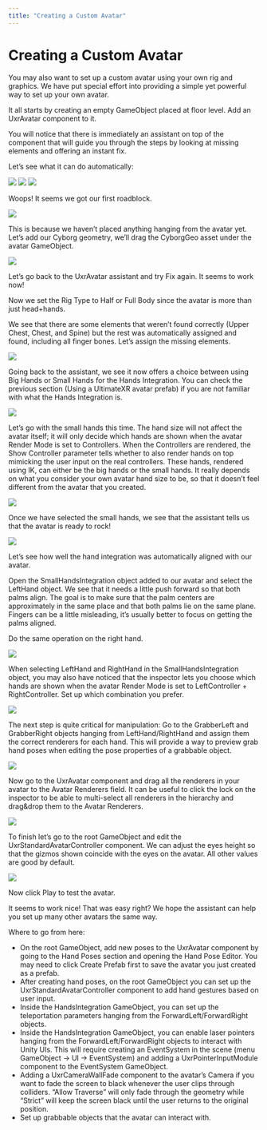 ```yaml
---
title: "Creating a Custom Avatar"
---
```


# Creating a Custom Avatar

You may also want to set up a custom avatar using your own rig and graphics. We have put special effort into providing a simple yet powerful way to set up your own avatar.

It all starts by creating an empty GameObject placed at floor level. Add an UxrAvatar component to it.

You will notice that there is immediately an assistant on top of the component that will guide you through the steps by looking at missing elements and offering an instant fix.

Let’s see what it can do automatically:

![](/docs/avatars/media/07AvatarFix01.png)
![](/docs/avatars/media/08AvatarFix02.png)
![](/docs/avatars/media/09AvatarFix03.png)
     
Woops! It seems we got our first roadblock.

![](/docs/avatars/media/10AvatarFix04.png)
 
This is because we haven’t placed anything hanging from the avatar yet. Let’s add our Cyborg geometry, we’ll drag the CyborgGeo asset under the avatar GameObject.

![](/docs/avatars/media/11AvatarFix05.png)
 
Let’s go back to the UxrAvatar assistant and try Fix again. It seems to work now! 

Now we set the Rig Type to Half or Full Body since the avatar is more than just head+hands.

We see that there are some elements that weren’t found correctly (Upper Chest, Chest, and Spine) but the rest was automatically assigned and found, including all finger bones. Let’s assign the missing elements.

![](/docs/avatars/media/12AvatarFix06.png)
 
Going back to the assistant, we see it now offers a choice between using Big Hands or Small Hands for the Hands Integration. You can check the previous section (Using a UltimateXR avatar prefab) if you are not familiar with what the Hands Integration is.

![](/docs/avatars/media/13AvatarFix07.png)
 
Let’s go with the small hands this time. The hand size will not affect the avatar itself; it will only decide which hands are shown when the avatar Render Mode is set to Controllers. When the Controllers are rendered, the Show Controller parameter tells whether to also render hands on top mimicking the user input on the real controllers. These hands, rendered using IK, can either be the big hands or the small hands. It really depends on what you consider your own avatar hand size to be, so that it doesn’t feel different from the avatar that you created.

![](/docs/avatars/media/14AvatarFix08.png)
 
Once we have selected the small hands, we see that the assistant tells us that the avatar is ready to rock!

![](/docs/avatars/media/15AvatarFix09.png)
 
Let’s see how well the hand integration was automatically aligned with our avatar.

Open the SmallHandsIntegration object added to our avatar and select the LeftHand object. We see that it needs a little push forward so that both palms align. The goal is to make sure that the palm centers are approximately in the same place and that both palms lie on the same plane. Fingers can be a little misleading, it’s usually better to focus on getting the palms aligned.

Do the same operation on the right hand.

![](/docs/avatars/media/16AvatarFix10.png)
 
When selecting LeftHand and RightHand in the SmallHandsIntegration object, you may also have noticed that the inspector lets you choose which hands are shown when the avatar Render Mode is set to LeftController + RightController. Set up which combination you prefer.

![](/docs/avatars/media/17AvatarFix11.png)
 
The next step is quite critical for manipulation: Go to the GrabberLeft and GrabberRight objects hanging from LeftHand/RightHand and assign them the correct renderers for each hand. This will provide a way to preview grab hand poses when editing the pose properties of a grabbable object.

![](/docs/avatars/media/18AvatarFix12.png)
 
Now go to the UxrAvatar component and drag all the renderers in your avatar to the Avatar Renderers field. It can be useful to click the lock on the inspector to be able to multi-select all renderers in the hierarchy and drag&drop them to the Avatar Renderers.

![](/docs/avatars/media/19AvatarFix13.png)

To finish let’s go to the root GameObject and edit the UxrStandardAvatarController component. We can adjust the eyes height so that the gizmos shown coincide with the eyes on the avatar. All other values are good by default.

![](/docs/avatars/media/20AvatarFix14.png)
 
Now click Play to test the avatar.

It seems to work nice! That was easy right? We hope the assistant can help you set up many other avatars the same way.

Where to go from here:

- On the root GameObject, add new poses to the UxrAvatar component by going to the Hand Poses section and opening the Hand Pose Editor. You may need to click Create Prefab first to save the avatar you just created as a prefab.
- After creating hand poses, on the root GameObject you can set up the UxrStandardAvatarController component to add hand gestures based on user input.
- Inside the HandsIntegration GameObject, you can set up the teleportation parameters hanging from the ForwardLeft/ForwardRight objects.
- Inside the HandsIntegration GameObject, you can enable laser pointers hanging from the ForwardLeft/ForwardRight objects to interact with Unity UIs. This will require creating an EventSystem in the scene (menu GameObject -> UI -> EventSystem) and adding a UxrPointerInputModule component to the EventSystem GameObject.
- Adding a UxrCameraWallFade component to the avatar’s Camera if you want to fade the screen to black whenever the user clips through colliders. “Allow Traverse” will only fade through the geometry while “Strict” will keep the screen black until the user returns to the original position.
- Set up grabbable objects that the avatar can interact with.

